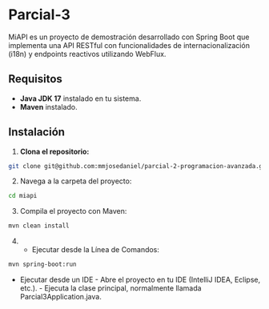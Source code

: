# Parcial-3

MiAPI es un proyecto de demostración desarrollado con Spring Boot que implementa una API RESTful con funcionalidades de internacionalización (i18n) y endpoints reactivos utilizando WebFlux.

## Requisitos
- **Java JDK 17** instalado en tu sistema.
- **Maven** instalado.

## Instalación
1. **Clona el repositorio:**

```bash
git clone git@github.com:mmjosedaniel/parcial-2-programacion-avanzada.git
```

2. Navega a la carpeta del proyecto:

```bash
cd miapi
```

3. Compila el proyecto con Maven:

```bash
mvn clean install
```

4.  
   - Ejecutar desde la Línea de Comandos:

```bash
mvn spring-boot:run
```

  - Ejecutar desde un IDE
		- Abre el proyecto en tu IDE (IntelliJ IDEA, Eclipse, etc.).
		- Ejecuta la clase principal, normalmente llamada Parcial3Application.java.


